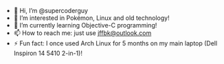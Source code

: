 - 👋 Hi, I’m @supercoderguy
- 👀 I’m interested in Pokémon, Linux and old technology!
- 🌱 I’m currently learning Objective-C programming!
- 📫 How to reach me: just use jffbk@outlook.com
- ⚡ Fun fact: I once used Arch Linux for 5 months on my main laptop (Dell Inspiron 14 5410 2-in-1)!

<!---
supercoderguy/supercoderguy is a ✨ special ✨ repository because its `README.md` (this file) appears on your GitHub profile.
You can click the Preview link to take a look at your changes.
--->
